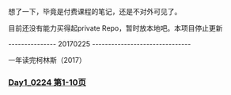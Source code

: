 想了一下，毕竟是付费课程的笔记，还是不对外可见了。

目前还没有能力买得起private Repo，暂时放本地吧。本项目停止更新

--------------- 20170225 -------------------------------

一年读完柯林斯（2017）

### [Day1_0224 第1-10页]()
